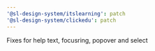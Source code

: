 ```yaml
---
'@sl-design-system/itslearning': patch
'@sl-design-system/clickedu': patch
---
```


Fixes for help text, focusring, popover and select
